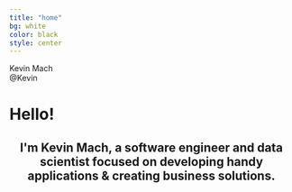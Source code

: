 ```yaml
---
title: "home"
bg: white
color: black
style: center
---
```


<div class="relative">Kevin Mach</div>
<div class="relative">@Kevin</div>

<h1 class="intro__hello">Hello!
  <span class="emoji wave-hand animated"></span>
</h1>

<h2 align="center"> I'm 
  <span class="name">Kevin Mach</span>, a software engineer and data scientist focused on developing handy applications &amp; creating business solutions.
  <span class="emoji technologist"></span>
</h2>
